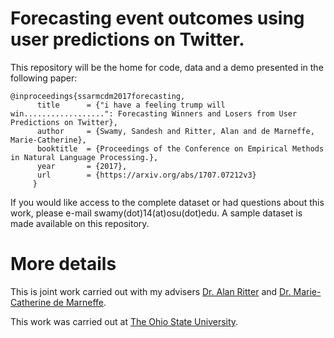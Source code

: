 # Forecasting event outcomes using user predictions on Twitter.



This repository will be the home for code, data and a demo presented in the following paper:


    @inproceedings{ssarmcdm2017forecasting,
  	      title      = {"i have a feeling trump will win..................": Forecasting Winners and Losers from User Predictions on Twitter},
  	      author     = {Swamy, Sandesh and Ritter, Alan and de Marneffe, Marie-Catherine},
  	      booktitle  = {Proceedings of the Conference on Empirical Methods in Natural Language Processing.},
  	      year       = {2017},
  	      url        = {https://arxiv.org/abs/1707.07212v3}
  	     } 



If you would like access to the complete dataset or had questions about this work, please e-mail swamy(dot)14(at)osu(dot)edu. A sample dataset is made available on this repository.

# More details

This is joint work carried out with my advisers [Dr. Alan Ritter](http://aritter.github.io) and [Dr. Marie-Catherine de Marneffe](http://www.ling.ohio-state.edu/~demarneffe.1/). 

This work was carried out at [The Ohio State University](https://www.osu.edu/). 
